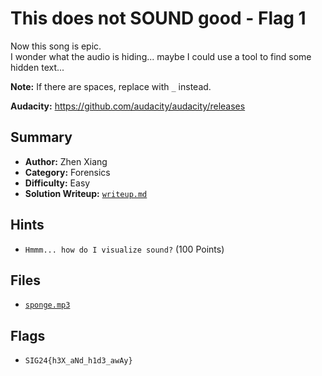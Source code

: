 # This does not SOUND good - Flag 1

Now this song is epic. \
I wonder what the audio is hiding... maybe I could use a tool to find some hidden text...

**Note:** If there are spaces, replace with `_` instead.

**Audacity:** https://github.com/audacity/audacity/releases

## Summary
- **Author:** Zhen Xiang
- **Category:** Forensics
- **Difficulty:** Easy
- **Solution Writeup:** [`writeup.md`](./soln/writeup.md)

## Hints
- `Hmmm... how do I visualize sound?` (100 Points)

## Files
- [`sponge.mp3`](./dist/sponge.mp3)

## Flags
- `SIG24{h3X_aNd_h1d3_awAy}`
